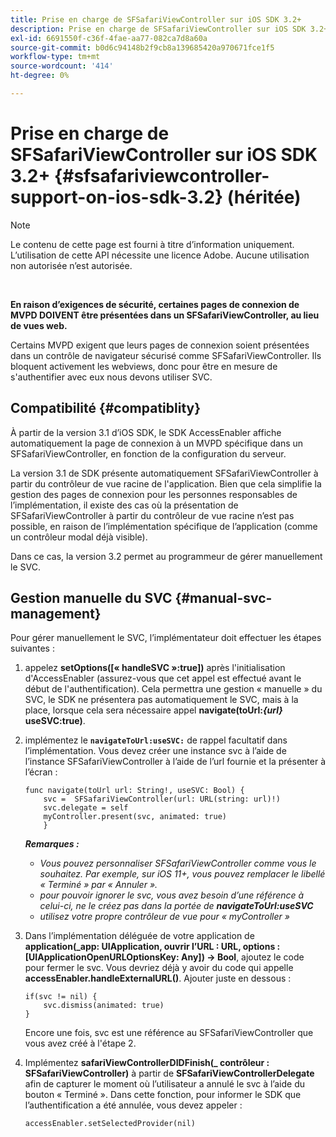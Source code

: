 ```yaml
---
title: Prise en charge de SFSafariViewController sur iOS SDK 3.2+
description: Prise en charge de SFSafariViewController sur iOS SDK 3.2+
exl-id: 6691550f-c36f-4fae-aa77-082ca7d8a60a
source-git-commit: b0d6c94148b2f9cb8a139685420a970671fce1f5
workflow-type: tm+mt
source-wordcount: '414'
ht-degree: 0%

---
```


# Prise en charge de SFSafariViewController sur iOS SDK 3.2+ {#sfsafariviewcontroller-support-on-ios-sdk-3.2} (héritée)

>[!NOTE]
>
>Le contenu de cette page est fourni à titre d’information uniquement. L’utilisation de cette API nécessite une licence Adobe. Aucune utilisation non autorisée n’est autorisée.

</br>


**En raison d’exigences de sécurité, certaines pages de connexion de MVPD DOIVENT être présentées dans un SFSafariViewController, au lieu de vues web.**

Certains MVPD exigent que leurs pages de connexion soient présentées dans un contrôle de navigateur sécurisé comme SFSafariViewController. Ils bloquent activement les webviews, donc pour être en mesure de s&#39;authentifier avec eux nous devons utiliser SVC.

## Compatibilité {#compatiblity}

À partir de la version 3.1 d’iOS SDK, le SDK AccessEnabler affiche automatiquement la page de connexion à un MVPD spécifique dans un SFSafariViewController, en fonction de la configuration du serveur.

La version 3.1 de SDK présente automatiquement SFSafariViewController à partir du contrôleur de vue racine de l&#39;application. Bien que cela simplifie la gestion des pages de connexion pour les personnes responsables de l’implémentation, il existe des cas où la présentation de SFSafariViewController à partir du contrôleur de vue racine n’est pas possible, en raison de l’implémentation spécifique de l’application (comme un contrôleur modal déjà visible).

Dans ce cas, la version 3.2 permet au programmeur de gérer manuellement le SVC.

## Gestion manuelle du SVC {#manual-svc-management}

Pour gérer manuellement le SVC, l’implémentateur doit effectuer les étapes suivantes :


1. appelez **setOptions([« handleSVC »:true])** après l&#39;initialisation d&#39;AccessEnabler (assurez-vous que cet appel est effectué avant le début de l&#39;authentification). Cela permettra une gestion « manuelle » du SVC, le SDK ne présentera pas automatiquement le SVC, mais à la place, lorsque cela sera nécessaire     appel **navigate(toUrl:*{url}* useSVC:true)**.

1. implémentez le **`navigateToUrl:useSVC:`** de rappel facultatif dans l’implémentation. Vous devez créer une instance svc à l’aide de l’instance SFSafariViewController à l’aide de l’url fournie et la présenter à l’écran :

   ```obj-c
   func navigate(toUrl url: String!, useSVC: Bool) {
       svc =  SFSafariViewController(url: URL(string: url)!)
       svc.delegate = self
       myController.present(svc, animated: true)
       }
   ```

   ***Remarques :***

   - *Vous pouvez personnaliser SFSafariViewController comme vous le souhaitez. Par exemple, sur iOS 11+, vous pouvez remplacer le libellé « Terminé » par « Annuler ».*
   - *pour pouvoir ignorer le svc, vous avez besoin d’une référence à celui-ci, ne le créez pas dans la portée de **navigateToUrl:useSVC***
   - *utilisez votre propre contrôleur de vue pour « myController »*


1. Dans l’implémentation déléguée de votre application de **application(\_app: UIApplication, ouvrir l’URL : URL, options : \[UIApplicationOpenURLOptionsKey: Any\]) -\> Bool**, ajoutez le code pour fermer le svc. Vous devriez déjà y avoir du code qui appelle **accessEnabler.handleExternalURL()**. Ajouter juste en dessous :

   ```obj-c
   if(svc != nil) {
       svc.dismiss(animated: true)
   }
   ```

   Encore une fois, svc est une référence au SFSafariViewController que vous avez créé à l&#39;étape 2.


1. Implémentez **safariViewControllerDIDFinish(\_ contrôleur : SFSafariViewController)** à partir de **SFSafariViewControllerDelegate** afin de capturer le moment où l’utilisateur a annulé le svc à l’aide du bouton « Terminé ». Dans cette fonction, pour informer le SDK que l’authentification a été annulée, vous devez appeler :

   ```obj-c
   accessEnabler.setSelectedProvider(nil)
   ```
